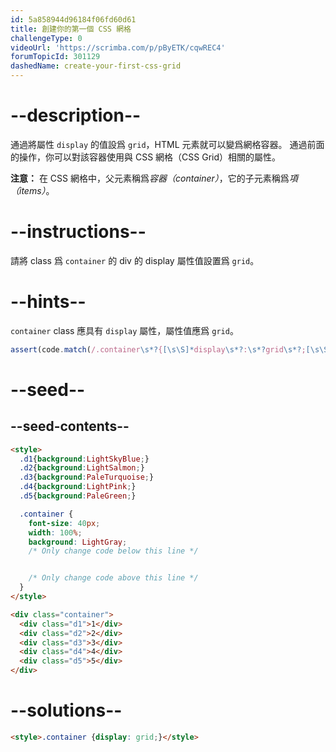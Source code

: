 ```yaml
---
id: 5a858944d96184f06fd60d61
title: 創建你的第一個 CSS 網格
challengeType: 0
videoUrl: 'https://scrimba.com/p/pByETK/cqwREC4'
forumTopicId: 301129
dashedName: create-your-first-css-grid
---
```


# --description--

通過將屬性 `display` 的值設爲 `grid`，HTML 元素就可以變爲網格容器。 通過前面的操作，你可以對該容器使用與 CSS 網格（CSS Grid）相關的屬性。

**注意：** 在 CSS 網格中，父元素稱爲<dfn>容器（container）</dfn>，它的子元素稱爲<dfn>項（items）</dfn>。

# --instructions--

請將 class 爲 `container` 的 div 的 display 屬性值設置爲 `grid`。

# --hints--

`container` class 應具有 `display` 屬性，屬性值應爲 `grid`。

```js
assert(code.match(/.container\s*?{[\s\S]*display\s*?:\s*?grid\s*?;[\s\S]*}/gi));
```

# --seed--

## --seed-contents--

```html
<style>
  .d1{background:LightSkyBlue;}
  .d2{background:LightSalmon;}
  .d3{background:PaleTurquoise;}
  .d4{background:LightPink;}
  .d5{background:PaleGreen;}

  .container {
    font-size: 40px;
    width: 100%;
    background: LightGray;
    /* Only change code below this line */


    /* Only change code above this line */
  }
</style>

<div class="container">
  <div class="d1">1</div>
  <div class="d2">2</div>
  <div class="d3">3</div>
  <div class="d4">4</div>
  <div class="d5">5</div>
</div>
```

# --solutions--

```html
<style>.container {display: grid;}</style>
```
